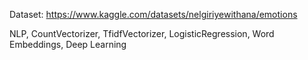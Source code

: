 Dataset: https://www.kaggle.com/datasets/nelgiriyewithana/emotions

NLP, CountVectorizer, TfidfVectorizer, LogisticRegression, Word Embeddings, Deep Learning
